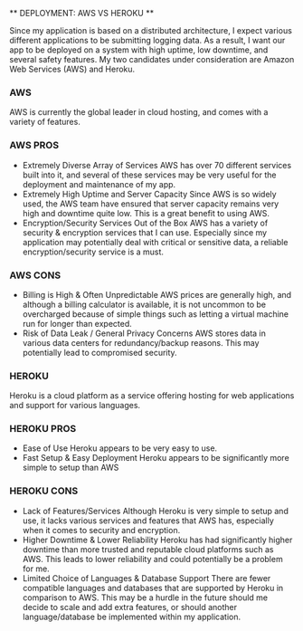 ** DEPLOYMENT: AWS VS HEROKU **

Since my application is based on a distributed architecture, I expect various different applications to be submitting logging data. As a result, I want our app to be deployed on a system with high uptime, low downtime, and several safety features. My two candidates under consideration are Amazon Web Services (AWS) and Heroku.

### AWS

AWS is currently the global leader in cloud hosting, and comes with a variety of features.

### AWS PROS
- Extremely Diverse Array of Services
    AWS has over 70 different services built into it, and several of these services may be very useful for the deployment and maintenance of my app.
- Extremely High Uptime and Server Capacity
    Since AWS is so widely used, the AWS team have ensured that server capacity remains very high and downtime quite low. This is a great benefit to using AWS.
- Encryption/Security Services Out of the Box
    AWS has a variety of security & encryption services that I can use. Especially since my application may potentially deal with critical or sensitive data, a reliable encryption/security service is a must.

### AWS CONS
- Billing is High & Often Unpredictable
    AWS prices are generally high, and although a billing calculator is available, it is not uncommon to be overcharged because of simple things such as letting a virtual machine run for longer than expected.
- Risk of Data Leak / General Privacy Concerns
    AWS stores data in various data centers for redundancy/backup reasons. This may potentially lead to compromised security.

### HEROKU

Heroku is a cloud platform as a service offering hosting for web applications and support for various languages.

### HEROKU PROS

- Ease of Use
    Heroku appears to be very easy to use.
- Fast Setup & Easy Deployment
    Heroku appears to be significantly more simple to setup than AWS

### HEROKU CONS

- Lack of Features/Services
    Although Heroku is very simple to setup and use, it lacks various services and features that AWS has, especially when it comes to security and encryption.
- Higher Downtime & Lower Reliability
    Heroku has had significantly higher downtime than more trusted and reputable cloud platforms such as AWS. This leads to lower reliability and could potentially be a problem for me.
- Limited Choice of Languages & Database Support
    There are fewer compatible languages and databases that are supported by Heroku in comparison to AWS. This may be a hurdle in the future should me decide to scale and add extra features, or should another language/database be implemented within my application.